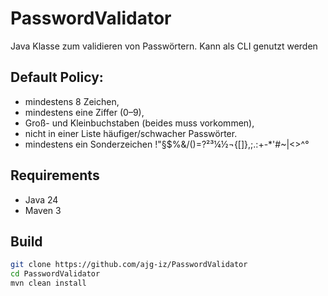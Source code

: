 # PasswordValidator
Java Klasse zum validieren von Passwörtern.
Kann als CLI genutzt werden

## Default Policy:
- mindestens 8 Zeichen,
- mindestens eine Ziffer (0–9),
- Groß- und Kleinbuchstaben (beides muss vorkommen),
- nicht in einer Liste häufiger/schwacher Passwörter.
- mindestens ein Sonderzeichen !"§$%&/()=?²³¼½¬{[]},;.:+-*'#~|<>^°

## Requirements
- Java 24
- Maven 3 

## Build
```bash
git clone https://github.com/ajg-iz/PasswordValidator
cd PasswordValidator
mvn clean install
```